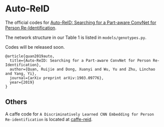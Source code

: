 # Auto-ReID

The official codes for [Auto-ReID: Searching for a Part-aware ConvNet for Person Re-Identification](https://arxiv.org/pdf/1903.09776.pdf).

The network structure in our Table 1 is listed in `models/genotypes.py`.

Codes will be released soon.
```
@article{quan2019auto,
  title={Auto-ReID: Searching for a Part-aware ConvNet for Person Re-Identification},
  author={Quan, Ruijie and Dong, Xuanyi and Wu, Yu and Zhu, Linchao and Yang, Yi},
  journal={arXiv preprint arXiv:1903.09776},
  year={2019}
}
```

## Others

A caffe code for `A Discriminatively Learned CNN Embedding for Person Re-identification` is located at [caffe-reid](https://github.com/D-X-Y/Auto-ReID-and-Others/tree/master/others/caffe-reid).
